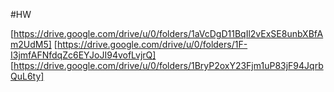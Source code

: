 #HW

[https://drive.google.com/drive/u/0/folders/1aVcDgD11BqIl2vExSE8unbXBfAm2UdM5]
[https://drive.google.com/drive/u/0/folders/1F-I3jmfAFNfdqZc6EYJoJI94vofLvjrQ]
[https://drive.google.com/drive/u/0/folders/1BryP2oxY23Fjm1uP83jF94JqrbQuL6ty]

